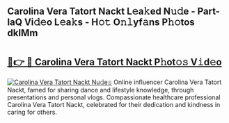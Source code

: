 ## Carolina Vera Tatort Nackt L𝚎a𝚔ed N𝚞𝚍e - Part-laQ Vi𝚍𝚎o L𝚎a𝚔s - H𝚘𝚝 O𝚗𝚕yf𝚊ns P𝚑𝚘tos dkIMm

# <h2><a href="http://kfblar.oniu.top/?m=Carolina+Vera+Tatort+Nackt">🔗👉 🔴 Carolina Vera Tatort Nackt P𝚑ot𝚘𝚜 V𝚒d𝚎o</a></h2>

[![Carolina Vera Tatort Nackt Nu𝚍e𝚜](https://i.imgur.com/0qMVB7G.gif)](http://kfblar.oniu.top/?m=Carolina+Vera+Tatort+Nackt)
Online influencer Carolina Vera Tatort Nackt, famed for sharing dance and lifestyle knowledge, through presentations and personal vlogs. Compassionate healthcare professional Carolina Vera Tatort Nackt, celebrated for their dedication and kindness in caring for others.  
